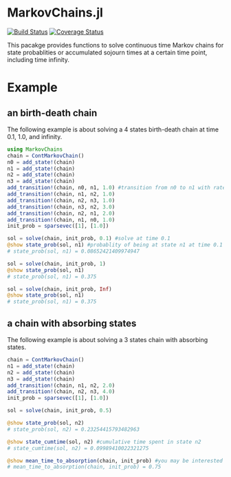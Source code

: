 # MarkovChains.jl

[![Build Status](https://travis-ci.org/wangnangg/MarkovChains.jl.svg?branch=master)](https://travis-ci.org/wangnangg/MarkovChains.jl)
[![Coverage Status](https://coveralls.io/repos/github/wangnangg/MarkovChains.jl/badge.svg?branch=master)](https://coveralls.io/github/wangnangg/MarkovChains.jl?branch=master)

This pacakge provides functions to solve continuous time Markov chains for state probablities or accumulated sojourn times at a certain time point, including time infinity.

# Example
## an birth-death chain
The following example is about solving a 4 states birth-death chain at time 0.1, 1.0, and infinity.

```julia
using MarkovChains
chain = ContMarkovChain()
n0 = add_state!(chain)
n1 = add_state!(chain)
n2 = add_state!(chain)
n3 = add_state!(chain)
add_transition!(chain, n0, n1, 1.0) #transition from n0 to n1 with rate = 1.0
add_transition!(chain, n1, n2, 1.0)
add_transition!(chain, n2, n3, 1.0)
add_transition!(chain, n3, n2, 3.0)
add_transition!(chain, n2, n1, 2.0)
add_transition!(chain, n1, n0, 1.0)
init_prob = sparsevec([1], [1.0])

sol = solve(chain, init_prob, 0.1) #solve at time 0.1
@show state_prob(sol, n1) #probablity of being at state n1 at time 0.1
# state_prob(sol, n1) = 0.08652421409974947

sol = solve(chain, init_prob, 1) 
@show state_prob(sol, n1)
# state_prob(sol, n1) = 0.375

sol = solve(chain, init_prob, Inf)
@show state_prob(sol, n1)
# state_prob(sol, n1) = 0.375
```
## a chain with absorbing states
The following example is about solving a 3 states chain with absorbing states.

```julia
chain = ContMarkovChain()
n1 = add_state!(chain)
n2 = add_state!(chain)
n3 = add_state!(chain)
add_transition!(chain, n1, n2, 2.0)
add_transition!(chain, n2, n3, 4.0)
init_prob = sparsevec([1], [1.0])

sol = solve(chain, init_prob, 0.5)

@show state_prob(sol, n2)
# state_prob(sol, n2) = 0.23254415793482963

@show state_cumtime(sol, n2) #cumulative time spent in state n2
# state_cumtime(sol, n2) = 0.09989410022321275

@show mean_time_to_absorption(chain, init_prob) #you may be interested in MTTA for a chain with absorbing states
# mean_time_to_absorption(chain, init_prob) = 0.75
```


